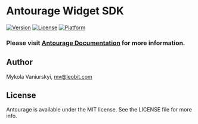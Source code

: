# Antourage Widget SDK

[![Version](https://img.shields.io/cocoapods/v/Antourage.svg?style=flat)](https://cocoapods.org/pods/Antourage)
[![License](https://img.shields.io/cocoapods/l/Antourage.svg?style=flat)](https://cocoapods.org/pods/Antourage)
[![Platform](https://img.shields.io/cocoapods/p/Antourage.svg?style=flat)](https://cocoapods.org/pods/Antourage)

### Please visit [Antourage Documentation](https://antourage.github.io) for more information.

## Author

Mykola Vaniurskyi, mv@leobit.com

## License

Antourage is available under the MIT license. See the LICENSE file for more info.
